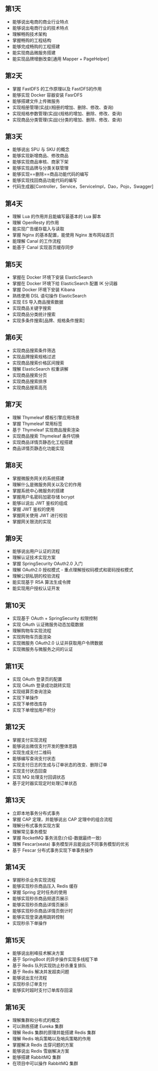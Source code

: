 ## 第1天

- 能够说出电商的商业行业特点
- 能够说出电商行业的技术特点
- 理解畅购技术架构
- 掌握畅购的工程结构
- 能够完成畅购的工程搭建
- 能实现商品微服务搭建
- 能实现品牌增删改查[通用 Mapper + PageHelper]

## 第2天

- 掌握 FastDFS 的工作原理以及 FastDFS的作用
- 能够实现 Docker 容器安装 FasrDFS
- 能够搭建文件上传微服务
- 实现相册管理(实战)(相册的增加、删除、修改、查询)
- 实现规格参数管理(实战)(规格的增加、删除、修改、查询)
- 实现商品分类管理(实战)(分类的增加、删除、修改、查询)

## 第3天

- 能够说出 SPU 与 SKU 的概念
- 能够实现新增商品、修改商品
- 能够实现商品审核、商家下架
- 能够实现品牌与分类关联管理
- 能够实现==删除==商品功能代码的编写
- 能够实现找回商品功能代码的编写
- 代码生成器[Controller，Service，ServiceImpl，Dao，Pojo，Swagger]

## 第4天

- 理解 Lua 的作用并且能编写最基本的 Lua 脚本
- 理解 OpenResty 的作用
- 能实现广告缓存载入与读取
- 掌握 Nginx 的基本配置，能使用 Nginx 发布网站首页
- 能理解 Canal 的工作流程
- 能基于 Canal 实现首页缓存同步

## 第5天

- 掌握在 Docker 环境下安装 ElasticSearch
- 掌握在 Docker 环境下给 ElasticSearch 配置 IK 分词器
- 掌握 Docker 环境下安装 Kibana
- 熟练使用 DSL 语句操作 ElasticSearch
- 实现 ES 导入商品搜索数据
- 实现商品关键字搜索
- 实现商品分类统计搜索
- 实现多条件搜索[品牌、规格条件搜索]

## 第6天

- 实现商品搜索条件筛选
- 实现品牌搜索规格过滤
- 实现商品搜索价格区间搜索
- 理解 ElasticSearch 权重讲解
- 实现商品搜索分页
- 实现商品搜索排序
- 实现商品搜索高亮



## 第7天

- 理解 Thymeleaf 模板引擎应用场景
- 掌握 Thymeleaf 常用标签
- 基于 Thymeleaf 实现商品搜索渲染
- 实现商品搜索 Thymeleaf 条件切换
- 实现商品详情页静态化工程搭建
- 商品详情页静态化功能实现
## 第8天

- 掌握微服务网关的系统搭建
- 理解什么是微服务网关以及它的作用
- 掌握系统中心微服务的搭建
- 掌握用户名密码加密存储 bcrypt
- 能够以说出 JWT 鉴权的组成
- 掌握 JWT 鉴权的使用
- 掌握网关使用 JWT 进行校验
- 掌握网关限流的实现

## 第9天

- 能够说出用户认证的流程
- 理解认证技术实现方案
- 掌握 SpringSecurity OAuth2.0 入门
- 理解 OAuth2.0 授权模式 - 重点理解授权码模式和密码授权模式
- 理解公钥私钥的校验流程
- 能实现基于 R5A 算法生成令牌
- 能实现用户授权认证开发



## 第10天
- 实现基于 OAuth + SpringSecurity 权限控制
- 实现 OAuth 认证微服务动态加载数据
- 理解购物车实现流程
- 实现购物车页面渲染
- 实现微服务 OAuth2.0 认证并获取用户令牌数据
- 实现微服务与微服务之间的认证

## 第11天

- 实现 OAuth 登录页的配置
- 实现 OAuth 登录成功跳转实现
- 实现结算页查询渲染
- 实现下单操作
- 实现下单修改库存
- 实现下单增加用户积分



## 第12天

- 掌握支付实现流程
- 能够说出微信支付开发的整体思路
- 实现生成支付二维码
- 能够编写查询支付状态
- 实现支付日志的生成与订单状态的改变、删除订单
- 实现支付状态回查
- 实现 MQ 处理支付回调状态
- 基于定时器实现定时处理订单状态



## 第13天

- 立即本地事务分布式事务
- 掌握 CAP 定理，并能够说出 CAP 定理中的组合流程
- 理解分布式事务实现方案
- 理解常见事务模型
- 掌握 RocketMQ 事务消息(介绍-数据最终一致)
- 理解 Fescar(seata) 事务模型并且能说出不同事务模型的优劣
- 基于 Fescar 分布式事务实现下单事务操作



## 第14天

- 掌握秒杀业务实现流程
- 能够实现秒杀商品压入 Redis 缓存
- 掌握 Spring 定时任务的使用
- 能够实现秒杀商品频道页展示
- 能够实现秒杀商品详情页展示
- 能够实现秒杀商品详情页倒计时
- 能够实现登录通用跳转控制
- 实现秒杀下单操作



## 第15天

- 能够说出削峰技术解决方案
- 基于 SpringBoot 的异步操作实现多线程下单
- 基于 Redis 队列实现防止秒杀重复排队
- 基于 Redis 解决并发超卖问题
- 能够说出支付流程
- 实现秒杀订单支付
- 能够实时超时支付订单库存回滚



## 第16天

- 理解集群和分布式的概念
- 可以熟练搭建 Eureka 集群
- 理解 Redis 集群的原理并能搭建 Redis 集群
- 理解 Redis 哨兵策略以及哨兵策略的作用
- 掌握解决 Redis 击穿问题的方案
- 能够说出 Redis 雪崩解决方案
- 能够搭建 RabbitMQ 集群
- 在项目中可以操作 RabbitMQ 集群


